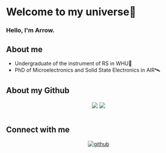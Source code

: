 # Welcome to my universe🔭

### Hello, I'm Arrow.
## About me
- Undergraduate of the instrument of RS in WHU🦊
- PhD of Microelectronics and Solid State Electronics in AIR🛰️

## About my Github

<div align="center">
<img src="https://github-readme-stats.vercel.app/api?username=TomseYang666&show_icons=true&count_private=true&hide_border=true" align="center" />
<img src="https://github-readme-stats.vercel.app/api/top-langs/?username=TomseYang666&hide_border=true&layout=compact" align="center" />
</div>  
<br/> 

## Connect with me  

<div align="center">
<a href="https://github.com/TomseYang666" target="_blank">
<img src=https://img.shields.io/badge/github-%2324292e.svg?&style=for-the-badge&logo=github&logoColor=white alt=github style="margin-bottom: 5px;" />
</a>  
</div>  
<br/>  
